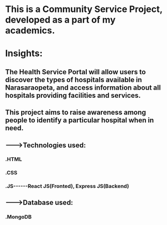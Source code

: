 # This is a Community Service Project, developed as a part of my academics.
# Insights:
   ## The Health Service Portal will allow users to discover the types of hospitals available in Narasaraopeta, and access information about all hospitals providing facilities and services. 
   ## This project aims to raise awareness among people to identify a particular hospital when in need.

## --->Technologies used:
   ### .HTML
   ### .CSS
   ### .JS------React JS(Fronted), Express JS(Backend)
## --->Database used:
   ### .MongoDB